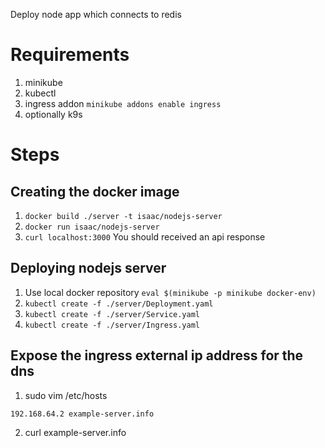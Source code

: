 Deploy node app which connects to redis

# Requirements
1. minikube
2. kubectl
3. ingress addon `minikube addons enable ingress`
4. optionally k9s

# Steps

## Creating the docker image
1. `docker build ./server -t isaac/nodejs-server`
2. `docker run isaac/nodejs-server`
3. `curl localhost:3000`
You should received an api response

## Deploying nodejs server
1. Use local docker repository `eval $(minikube -p minikube docker-env)`
2. `kubectl create -f ./server/Deployment.yaml`
3. `kubectl create -f ./server/Service.yaml`
4. `kubectl create -f ./server/Ingress.yaml`

## Expose the ingress external ip address for the dns
1. sudo vim /etc/hosts
  ```
  192.168.64.2 example-server.info
  ```
2. curl example-server.info
